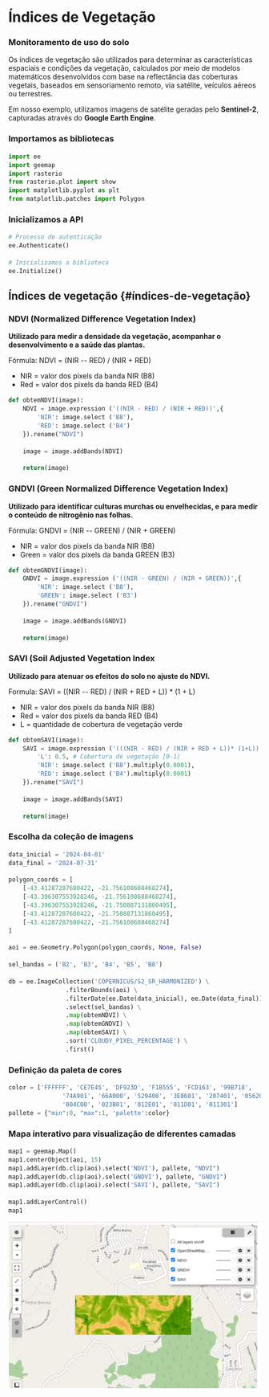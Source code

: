 # Índices de Vegetação

### Monitoramento de uso do solo

Os índices de vegetação são utilizados para determinar as
características espaciais e condições da vegetação, calculados por meio
de modelos matemáticos desenvolvidos com base na reflectância das
coberturas vegetais, baseados em sensoriamento remoto, via satélite,
veículos aéreos ou terrestres.

Em nosso exemplo, utilizamos imagens de satélite geradas pelo
**Sentinel-2**, capturadas através do **Google Earth Engine**.

### Importamos as bibliotecas

``` python
import ee
import geemap
import rasterio
from rasterio.plot import show
import matplotlib.pyplot as plt
from matplotlib.patches import Polygon
```

### Inicializamos a API

``` python
# Processo de autenticação
ee.Authenticate()

# Inicializamos a biblioteca
ee.Initialize()
```


## Índices de vegetação {#índices-de-vegetação}

### NDVI (Normalized Difference Vegetation Index)

**Utilizado para medir a densidade da vegetação, acompanhar o
desenvolvimento e a saúde das plantas.**

Fórmula: NDVI = (NIR -- RED) / (NIR + RED)

-   NIR = valor dos pixels da banda NIR (B8)
-   Red = valor dos pixels da banda RED (B4)

``` python
def obtemNDVI(image):
    NDVI = image.expression ('((NIR - RED) / (NIR + RED))',{
        'NIR': image.select ('B8'),
        'RED': image.select ('B4')
    }).rename("NDVI")
    
    image = image.addBands(NDVI)

    return(image)
```

### GNDVI (Green Normalized Difference Vegetation Index)

**Utilizado para identificar culturas murchas ou envelhecidas, e para
medir o conteúdo de nitrogênio nas folhas.**

Fórmula: GNDVI = (NIR -- GREEN) / (NIR + GREEN)

-   NIR = valor dos pixels da banda NIR (B8)
-   Green = valor dos pixels da banda GREEN (B3)

``` python
def obtemGNDVI(image):
    GNDVI = image.expression ('((NIR - GREEN) / (NIR + GREEN))',{
        'NIR': image.select ('B8'),
        'GREEN': image.select ('B3')
    }).rename("GNDVI")
    
    image = image.addBands(GNDVI)

    return(image)
```

### SAVI (Soil Adjusted Vegetation Index

**Utilizado para atenuar os efeitos do solo no ajuste do NDVI.**

Formula: SAVI = ((NIR -- RED) / (NIR + RED + L)) \* (1 + L)

-   NIR = valor dos pixels da banda NIR (B8)
-   Red = valor dos pixels da banda RED (B4)
-   L = quantidade de cobertura de vegetação verde

``` python
def obtemSAVI(image):
    SAVI = image.expression ('(((NIR - RED) / (NIR + RED + L))* (1+L))',{
        'L': 0.5, # Cobertura de vegetação [0-1]
        'NIR': image.select ('B8').multiply(0.0001),
        'RED': image.select ('B4').multiply(0.0001)
    }).rename("SAVI")
    
    image = image.addBands(SAVI)

    return(image)
```

### Escolha da coleção de imagens

``` python
data_inicial = '2024-04-01'
data_final = '2024-07-31'

polygon_coords = [
    [-43.41287287680422, -21.756108688468274],
    [-43.396307553928246, -21.756108688468274],
    [-43.396307553928246, -21.750887131860495],
    [-43.41287287680422, -21.750887131860495],
    [-43.41287287680422, -21.756108688468274]
]

aoi = ee.Geometry.Polygon(polygon_coords, None, False)

sel_bandas = ('B2', 'B3', 'B4', 'B5', 'B8')

db = ee.ImageCollection('COPERNICUS/S2_SR_HARMONIZED') \
                .filterBounds(aoi) \
                .filterDate(ee.Date(data_inicial), ee.Date(data_final)) \
                .select(sel_bandas) \
                .map(obtemNDVI) \
                .map(obtemGNDVI) \
                .map(obtemSAVI) \
                .sort('CLOUDY_PIXEL_PERCENTAGE') \
                .first()
```

### Definição da paleta de cores

``` python
color = ['FFFFFF', 'CE7E45', 'DF923D', 'F1B555', 'FCD163', '99B718',
               '74A901', '66A000', '529400', '3E8601', '207401', '056201',
               '004C00', '023B01', '012E01', '011D01', '011301']
pallete = {"min":0, "max":1, 'palette':color}
```

### Mapa interativo para visualização de diferentes camadas

``` python
map1 = geemap.Map()
map1.centerObject(aoi, 15)
map1.addLayer(db.clip(aoi).select('NDVI'), pallete, "NDVI")
map1.addLayer(db.clip(aoi).select('GNDVI'), pallete, "GNDVI")
map1.addLayer(db.clip(aoi).select('SAVI'), pallete, "SAVI")

map1.addLayerControl()
map1
```

![](map1.png)

